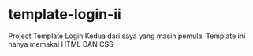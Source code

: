 # template-login-ii
Project Template Login Kedua dari saya yang masih pemula. Template ini hanya memakai HTML DAN CSS

